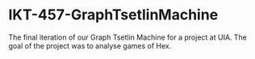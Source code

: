 ﻿# IKT-457-GraphTsetlinMachine

The final iteration of our Graph Tsetlin Machine for a project at UIA. 
The goal of the project was to analyse games of Hex.
